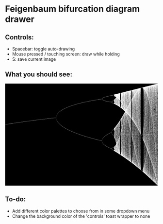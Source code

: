 # Feigenbaum bifurcation diagram drawer

## Controls:
* Spacebar: toggle auto-drawing
* Mouse pressed / touching screen: draw while holding
* S: save current image

## What you should see:
![What you should see](Feigenbaum.png)

## To-do:
* Add different color palettes to choose from in some dropdown menu
* Change the background color of the 'controls' toast wrapper to none
